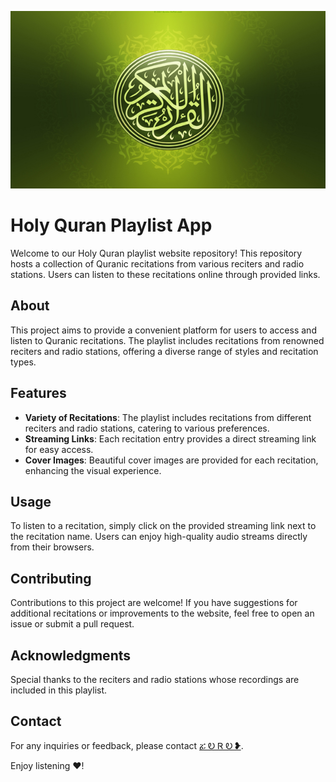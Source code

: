 ![](https://github.com/ZORO2045/Holy_Quran_Playlist/blob/main/banner.jpg)
  # Holy Quran Playlist App

Welcome to our Holy Quran playlist website repository! This repository hosts a collection of Quranic recitations from various reciters and radio stations. Users can listen to these recitations online through provided links.

## About

This project aims to provide a convenient platform for users to access and listen to Quranic recitations. The playlist includes recitations from renowned reciters and radio stations, offering a diverse range of styles and recitation types.

## Features

- **Variety of Recitations**: The playlist includes recitations from different reciters and radio stations, catering to various preferences.
- **Streaming Links**: Each recitation entry provides a direct streaming link for easy access.
- **Cover Images**: Beautiful cover images are provided for each recitation, enhancing the visual experience.

## Usage

To listen to a recitation, simply click on the provided streaming link next to the recitation name. Users can enjoy high-quality audio streams directly from their browsers.

## Contributing

Contributions to this project are welcome! If you have suggestions for additional recitations or improvements to the website, feel free to open an issue or submit a pull request.

## Acknowledgments

Special thanks to the reciters and radio stations whose recordings are included in this playlist.

## Contact

For any inquiries or feedback, please contact [ፚ Ꭷ Ꮢ Ꭷ ❥](https://t.me/ZORO2045).

Enjoy listening ♥!
